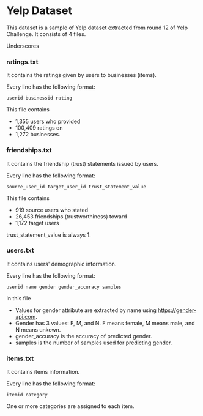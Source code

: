 # Yelp Dataset

This dataset is a sample of Yelp dataset extracted from round 12 of Yelp Challenge. It consists of 4 files. 

Underscores

### ratings.txt

It contains the ratings given by users to businesses (items).

Every line has the following format:

	userid businessid rating

This file contains 

* 1,355 users who provided 
* 100,409 ratings on 
* 1,272 businesses.


### friendships.txt

It contains the friendship (trust) statements issued by users.

Every line has the following format:

	source_user_id target_user_id trust_statement_value

This file contains

* 919 source users who stated 
* 26,453 friendships (trustworthiness) toward
* 1,172 target users

trust_statement_value is always 1.


### users.txt

It contains users' demographic information.

Every line has the following format:

	userid name gender gender_accuracy samples

In this file

* Values for gender attribute are extracted by name using https://gender-api.com.
* Gender has 3 values: F, M, and N. F means female, M means male, and N means unkown.
* gender_accuracy is the accuracy of predicted gender.
* samples is the number of samples used for predicting gender.


### items.txt

It contains items information.

Every line has the following format:

	itemid category

One or more categories are assigned to each item.